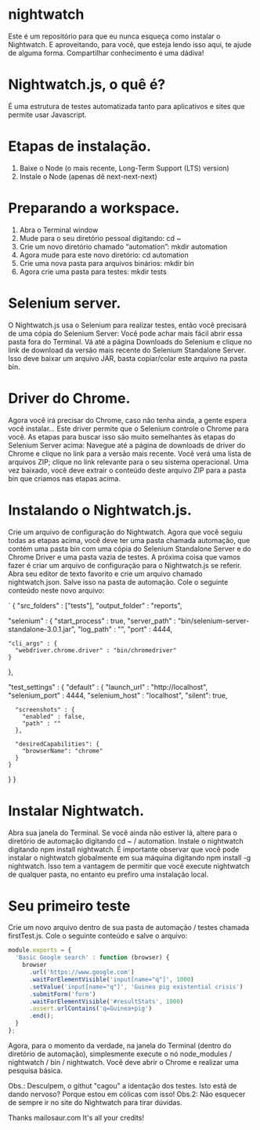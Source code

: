 # nightwatch

Este é um repositório para que eu nunca esqueça como instalar o Nightwatch. E aproveitando, para você, que esteja lendo isso aqui, te ajude de alguma forma. Compartilhar conhecimento é uma dádiva!

# Nightwatch.js, o quê é?
É uma estrutura de testes automatizada tanto para aplicativos e sites que permite usar Javascript.



# Etapas de instalação.

1. Baixe o Node (o mais recente, Long-Term Support (LTS) version)
2. Instale o Node (apenas dê next-next-next)

# Preparando a workspace.
1. Abra o Terminal window
2. Mude para o seu diretório pessoal digitando: cd ~
3. Crie um novo diretório chamado “automation”: mkdir automation
4. Agora mude para este novo diretório: cd automation
5. Crie uma nova pasta para arquivos binários: mkdir bin
6. Agora crie uma pasta para testes: mkdir tests

# Selenium server.
O Nightwatch.js usa o Selenium para realizar testes, então você precisará de uma cópia do Selenium Server:
Você pode achar mais fácil abrir essa pasta fora do Terminal.
Vá até a página Downloads do Selenium e clique no link de download da versão mais recente do Selenium Standalone Server.
Isso deve baixar um arquivo JAR, basta copiar/colar este arquivo na pasta bin.


# Driver do Chrome.
Agora você irá precisar do Chrome, caso não tenha ainda, a gente espera você instalar...
Este driver permite que o Selenium controle o Chrome para você. As etapas para buscar isso são muito semelhantes às etapas do Selenium Server acima:
Navegue até a página de downloads de driver do Chrome e clique no link para a versão mais recente.
Você verá uma lista de arquivos ZIP; clique no link relevante para o seu sistema operacional.
Uma vez baixado, você deve extrair o conteúdo deste arquivo ZIP para a pasta bin que criamos nas etapas acima.


# Instalando o Nightwatch.js.
Crie um arquivo de configuração do Nightwatch.
Agora que você seguiu todas as etapas acima, você deve ter uma pasta chamada automação, que contém uma pasta bin com uma cópia do Selenium Standalone Server e do Chrome Driver e uma pasta vazia de testes.
A próxima coisa que vamos fazer é criar um arquivo de configuração para o Nightwatch.js se referir.
Abra seu editor de texto favorito e crie um arquivo chamado nightwatch.json. Salve isso na pasta de automação.
Cole o seguinte conteúdo neste novo arquivo:

`
{
  "src_folders" : ["tests"],
  "output_folder" : "reports",

  "selenium" : {
    "start_process" : true,
    "server_path" : "bin/selenium-server-standalone-3.0.1.jar",
    "log_path" : "",
    "port" : 4444,

    "cli_args" : {
      "webdriver.chrome.driver" : "bin/chromedriver"
    }
  },

  "test_settings" : {
    "default" : {
      "launch_url" : "http://localhost",
      "selenium_port"  : 4444,
      "selenium_host"  : "localhost",
      "silent": true,

      "screenshots" : {
        "enabled" : false,
        "path" : ""
      },

      "desiredCapabilities": {
        "browserName": "chrome"
      }
    }
  }
}



# Instalar Nightwatch.
Abra sua janela do Terminal. Se você ainda não estiver lá, altere para o diretório de automação digitando cd ~ / automation.
Instale o nightwatch digitando npm install nightwatch.
É importante observar que você pode instalar o nightwatch globalmente em sua máquina digitando npm install -g nightwatch. Isso tem a vantagem de permitir que você execute nightwatch de qualquer pasta, no entanto eu prefiro uma instalação local.

# Seu primeiro teste
Crie um novo arquivo dentro de sua pasta de automação / testes chamada firstTest.js.
Cole o seguinte conteúdo e salve o arquivo:

```javascript
module.exports = {
  'Basic Google search' : function (browser) {
    browser
      .url('https://www.google.com')
      .waitForElementVisible('input[name="q"]', 1000)
      .setValue('input[name="q"]', 'Guinea pig existential crisis')
      .submitForm('form')
      .waitForElementVisible('#resultStats', 1000)
      .assert.urlContains('q=Guinea+pig')
      .end();
  }
};
```

Agora, para o momento da verdade, na janela do Terminal (dentro do diretório de automação), simplesmente execute o nó node_modules / nightwatch / bin / nightwatch.
Você deve abrir o Chrome e realizar uma pesquisa básica.




Obs.: Desculpem, o githut "cagou" a identação dos testes. Isto está de dando nervoso? Porque estou em cólicas com isso!
Obs.2: Não esquecer de sempre ir no site do Nightwatch para tirar dúvidas.




Thanks mailosaur.com
It's all your credits!

